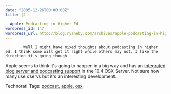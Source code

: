 ```yaml
---
date: "2005-12-26T00:00:00Z"
title: |2-

  Apple: Podcasting in Higher Ed
wordpress_id: 147
wordpress_url: http://blog.ryaneby.com/archives/apple-podcasting-in-higher-ed/
---
```


            Well I might have mixed thoughts about podcasting in higher ed. I think some will get it right while others may not. I like the direction it's going though.

Apple seems to think it's going to happen in a big way and has an <a href="http://www.apple.com/education/solutions/podcasting/server.html">integrated blog server and podcasting support</a> in the 10.4 OSX Server. Not sure how many use xservs but it's an interesting development.

Technorati Tags: <a href="http://technorati.com/tag/podcast" rel="tag">podcast</a>, <a href="http://technorati.com/tag/apple" rel="tag">apple</a>, <a href="http://technorati.com/tag/osx" rel="tag">osx</a>
